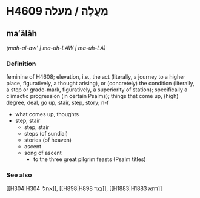 # H4609 מַעֲלָה / מעלה

## maʻălâh

_(mah-al-aw' | ma-uh-LAW | ma-uh-LA)_

### Definition

feminine of H4608; elevation, i.e., the act (literally, a journey to a higher place, figuratively, a thought arising), or (concretely) the condition (literally, a step or grade-mark, figuratively, a superiority of station); specifically a climactic progression (in certain Psalms); things that come up, (high) degree, deal, go up, stair, step, story; n-f

- what comes up, thoughts
- step, stair
  - step, stair
  - steps (of sundial)
  - stories (of heaven)
  - ascent
  - song of ascent
    - to the three great pilgrim feasts (Psalm titles)

### See also

[[H304|H304 אחלי]], [[H898|H898 בגד]], [[H1883|H1883 דתא]]
